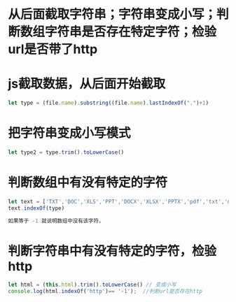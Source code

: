 # 从后面截取字符串；字符串变成小写；判断数组字符串是否存在特定字符；检验url是否带了http

# js截取数据，从后面开始截取

```js
let type = (file.name).substring((file.name).lastIndexOf(".")+1)
```

# 把字符串变成小写模式

```js
let type2 = type.trim().toLowerCase()
```

# 判断数组中有没有特定的字符

```js
let text = ['TXT','DOC','XLS','PPT','DOCX','XLSX','PPTX','pdf','txt','doc','xls','ppt','docx','xlsx','pptx','zip','rar','ZIP','RAR']
text.indexOf(type)

如果等于 -1 就说明数组中没有该字符，
```

# 判断字符串中有没有特定的字符，检验http

```js
let html = (this.html).trim().toLowerCase() // 变成小写
console.log(html.indexOf('http')== '-1');  //判断url是否存在http
```

